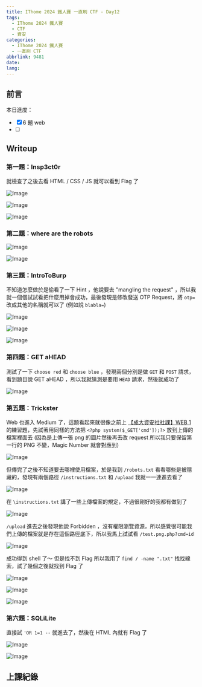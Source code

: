 ```yaml
---
title: IThome 2024 鐵人賽 一直刷 CTF - Day12
tags:
  - IThome 2024 鐵人賽
  - CTF
  - 資安
categories:
  - IThome 2024 鐵人賽
  - 一直刷 CTF
abbrlink: 9481
date: 
lang:
---
```


## 前言

本日進度：

- [x] 6 題 web
- [ ]

<!--more-->

## Writeup

### 第一題：Insp3ct0r

就檢查了之後去看 HTML / CSS / JS 就可以看到 Flag 了

![Image](https://i.imgur.com/k9RJlGr.png)

![Image](https://i.imgur.com/wJffCI5.png)

![Image](https://i.imgur.com/xkbMeoV.png)

### 第二題：where are the robots

![Image](https://i.imgur.com/nkhmhQ3.png)

![Image](https://i.imgur.com/TBNwSwt.png)

### 第三題：IntroToBurp

不知道怎麼做於是偷看了一下 Hint ，他說要去 "mangling the request" ，所以我就一個個試試看把什麼用掉會成功，最後發現是修改發送 OTP Request，將 `otp=` 改成其他的名稱就可以了 (例如說 `blabla=`)

![Image](https://i.imgur.com/1UoXskU.png)

![Image](https://i.imgur.com/4SKGuFY.png)

![Image](https://i.imgur.com/xXrBmGT.png)

### 第四題：GET aHEAD

測試了一下 `choose red` 和 `choose blue` ，發現兩個分別是做 `GET` 和 `POST` 請求，看到題目說 GET aHEAD ，所以我就猜測是要用 `HEAD` 請求，然後就成功了

![Image](https://i.imgur.com/YL5YuTt.png)

### 第五題：Trickster

Web 也進入 Medium 了，這題看起來就很像之前上 [【成大資安社社課】WEB 1](https://youtu.be/N60VGmhfhy0?list=PLFFwfkaPB2mra818QJIiPJtXFShdndl9z) 的練習題，先試著用同樣的方法把 `<?php system($_GET['cmd']);?>` 放到上傳的檔案裡面去 (因為是上傳一張 png 的圖片然後再去改 request 所以我只要保留第一行的 PNG 不變，Magic Number 就會對應到)

![Image](https://i.imgur.com/8Yri1Io.png)

但傳完了之後不知道要去哪裡使用檔案，於是我到 `/robots.txt` 看看哪些是被隱藏的，發現有兩個路徑 `/instructions.txt` 和 `/upload` 我就一一連進去看了

![Image](https://i.imgur.com/6ZlDJOK.png)

在 `\instructions.txt` 講了一些上傳檔案的規定，不過很剛好的我都有做到了

![Image](https://i.imgur.com/HGjRYBM.png)

`/upload` 進去之後發現他說 Forbidden ，沒有權限瀏覽資源，所以感覺很可能我們上傳的檔案就是存在這個路徑底下，所以我馬上試試看 `/test.png.php?cmd=id`

![Image](https://i.imgur.com/aCX3Tno.png)

成功得到 shell 了～ 但是找不到 Flag 所以我用了 `find / -name ".txt"` 找找線索，試了幾個之後就找到 Flag 了

![Image](https://i.imgur.com/GNyxRWU.png)

![Image](https://i.imgur.com/A0fafL4.png)

![Image](https://i.imgur.com/tcInORo.png)

### 第六題：SQLiLite

直接試 `'OR 1=1 --` 就進去了，然後在 HTML 內就有 Flag 了

![Image](https://i.imgur.com/5sMkH90.png)

![Image](https://i.imgur.com/m6Ttwyb.png)

## 上課紀錄

